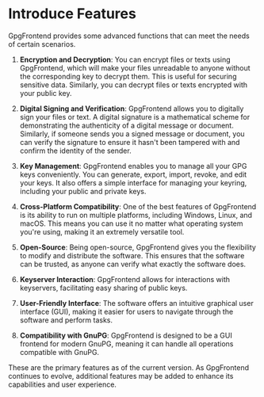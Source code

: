 # Introduce Features

GpgFrontend provides some advanced functions that can meet the needs of certain
scenarios.

1. **Encryption and Decryption**: You can encrypt files or texts using
   GpgFrontend, which will make your files unreadable to anyone without the
   corresponding key to decrypt them. This is useful for securing sensitive
   data. Similarly, you can decrypt files or texts encrypted with your public
   key. 

2. **Digital Signing and Verification**: GpgFrontend allows you to digitally
   sign your files or text. A digital signature is a mathematical scheme for
   demonstrating the authenticity of a digital message or document. Similarly,
   if someone sends you a signed message or document, you can verify the
   signature to ensure it hasn't been tampered with and confirm the identity of
   the sender.

3. **Key Management**: GpgFrontend enables you to manage all your GPG keys
   conveniently. You can generate, export, import, revoke, and edit your keys.
   It also offers a simple interface for managing your keyring, including your
   public and private keys.

4. **Cross-Platform Compatibility**: One of the best features of GpgFrontend is
   its ability to run on multiple platforms, including Windows, Linux, and
   macOS. This means you can use it no matter what operating system you're
   using, making it an extremely versatile tool.

5. **Open-Source**: Being open-source, GpgFrontend gives you the flexibility to
   modify and distribute the software. This ensures that the software can be
   trusted, as anyone can verify what exactly the software does.

6. **Keyserver Interaction**: GpgFrontend allows for interactions with
   keyservers, facilitating easy sharing of public keys.

7. **User-Friendly Interface**: The software offers an intuitive graphical user
   interface (GUI), making it easier for users to navigate through the software
   and perform tasks.

8. **Compatibility with GnuPG**: GpgFrontend is designed to be a GUI frontend
   for modern GnuPG, meaning it can handle all operations compatible with GnuPG.

These are the primary features as of the current version. As GpgFrontend
continues to evolve, additional features may be added to enhance its
capabilities and user experience.
